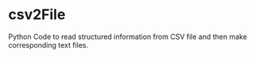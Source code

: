# csv2File
Python Code to read structured information from CSV file and then make corresponding text files.  
